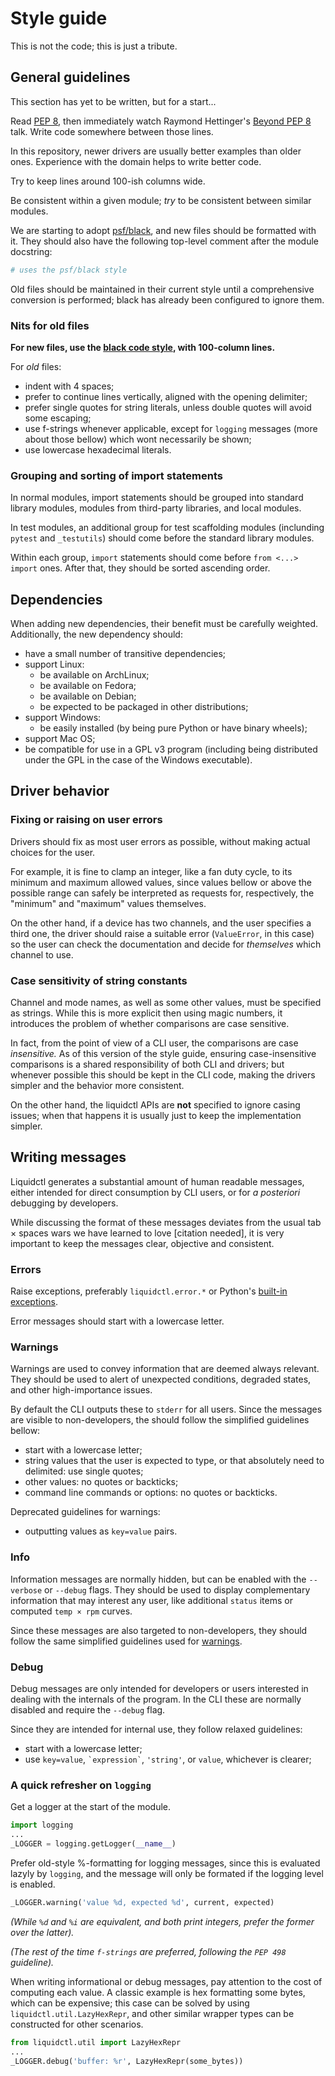 # Style guide

This is not the code; this is just a tribute.


## General guidelines

This section has yet to be written, but for a start...

Read [PEP 8], then immediately watch Raymond Hettinger's [Beyond PEP 8] talk.
Write code somewhere between those lines.

In this repository, newer drivers are usually better examples than older
ones.  Experience with the domain helps to write better code.

Try to keep lines around 100-ish columns wide.

Be consistent within a given module; *try* to be consistent between similar
modules.

We are starting to adopt [psf/black], and new files should be formatted with
it.  They should also have the following top-level comment after the module
docstring:

```py
# uses the psf/black style
```

Old files should be maintained in their current style until a comprehensive
conversion is performed; black has already been configured to ignore them.

[PEP 8]: https://pep8.org/
[Beyond PEP 8]: https://www.youtube.com/watch?v=wf-BqAjZb8M
[psf/black]: https://github.com/psf/black
[#321]: https://github.com/liquidctl/liquidctl/issues/321

### Nits for old files

**For new files, use the [black code style], with 100-column lines.**

For *old* files:

- indent with 4 spaces;
- prefer to continue lines vertically, aligned with the opening delimiter;
- prefer single quotes for string literals, unless double quotes will avoid
  some escaping;
- use f-strings whenever applicable, except for `logging` messages (more about
  those bellow) which wont necessarily be shown;
- use lowercase hexadecimal literals.

[black code style]: https://black.readthedocs.io/en/stable/the_black_code_style/index.html

### Grouping and sorting of import statements

In normal modules, import statements should be grouped into standard library
modules, modules from third-party libraries, and local modules.

In test modules, an additional group for test scaffolding modules (inclunding
`pytest` and `_testutils`) should come before the standard library modules.

Within each group, `import` statements should come before `from <...> import`
ones.  After that, they should be sorted ascending order.


## Dependencies

When adding new dependencies, their benefit must be carefully weighted.
Additionally, the new dependency should:

- have a small number of transitive dependencies;
- support Linux:
    * be available on ArchLinux;
    * be available on Fedora;
    * be available on Debian;
    * be expected to be packaged in other distributions;
- support Windows:
    * be easily installed (by being pure Python or have binary wheels);
- support Mac OS;
- be compatible for use in a GPL v3 program (including being distributed under
  the GPL in the case of the Windows executable).


## Driver behavior

### Fixing or raising on user errors

Drivers should fix as most user errors as possible, without making actual
choices for the user.

For example, it is fine to clamp an integer, like a fan duty cycle, to its
minimum and maximum allowed values, since values bellow or above the possible
range can safely be interpreted as requests for, respectively, the "minimum"
and "maximum" values themselves.

On the other hand, if a device has two channels, and the user specifies a third
one, the driver should raise a suitable error (`ValueError`, in this case) so
the user can check the documentation and decide for *themselves* which channel
to use.

### Case sensitivity of string constants

Channel and mode names, as well as some other values, must be specified as
strings.  While this is more explicit then using magic numbers, it introduces
the problem of whether comparisons are case sensitive.

In fact, from the point of view of a CLI user, the comparisons are case
*insensitive.*  As of this version of the style guide, ensuring
case-insensitive comparisons is a shared responsibility of both CLI and
drivers; but whenever possible this should be kept in the CLI code, making the
drivers simpler and the behavior more consistent.

On the other hand, the liquidctl APIs are **not** specified to ignore casing
issues; when that happens it is usually just to keep the implementation
simpler.


## Writing messages

Liquidctl generates a substantial amount of human readable messages, either
intended for direct consumption by CLI users, or for _a posteriori_ debugging
by developers.

While discussing the format of these messages deviates from the usual tab ×
spaces wars we have learned to love [citation needed], it is very important to
keep the messages clear, objective and consistent.

### Errors

Raise exceptions, preferably `liquidctl.error.*` or Python's
[built-in exceptions].

Error messages should start with a lowercase letter.

[built-in exceptions]: https://docs.python.org/3/library/exceptions.html

### Warnings
[warnings]: #warnings

Warnings are used to convey information that are deemed always relevant.  They
should be used to alert of unexpected conditions, degraded states, and other
high-importance issues.

By default the CLI outputs these to `stderr` for all users.  Since the messages
are visible to non-developers, the should follow the simplified guidelines
bellow:

- start with a lowercase letter;
- string values that the user is expected to type, or that absolutely need to
  delimited: use single quotes;
- other values: no quotes or backticks;
- command line commands or options: no quotes or backticks.

Deprecated guidelines for warnings:

- outputting values as `key=value` pairs.

### Info

Information messages are normally hidden, but can be enabled with the
`--verbose` or `--debug` flags.  They should be used to display complementary
information that may interest any user, like additional `status` items or
computed `temp × rpm` curves.

Since these messages are also targeted to non-developers, they should follow
the same simplified guidelines used for [warnings].

### Debug

Debug messages are only intended for developers or users interested in dealing
with the internals of the program.  In the CLI these are normally disabled and
require the `--debug` flag.

Since they are intended for internal use, they follow relaxed guidelines:

- start with a lowercase letter;
- use `key=value`, `` `expression` ``, `'string'`, or `value`, whichever is
  clearer;

### A quick refresher on `logging`

Get a logger at the start of the module.

```py
import logging
...
_LOGGER = logging.getLogger(__name__)
```

Prefer old-style %-formatting for logging messages, since this is evaluated
lazyly by `logging`, and the message will only be formated if the logging level
is enabled.

```py
_LOGGER.warning('value %d, expected %d', current, expected)
```

_(While `%d` and `%i` are equivalent, and both print integers, prefer the
former over the latter)._

_(The rest of the time `f-strings` are preferred, following the `PEP 498`
guideline)._

When writing informational or debug messages, pay attention to the cost of
computing each value.  A classic example is hex formatting some bytes, which
can be expensive; this case can be solved by using
`liquidctl.util.LazyHexRepr`, and other similar wrapper types can be
constructed for other scenarios.

```py
from liquidctl.util import LazyHexRepr
...
_LOGGER.debug('buffer: %r', LazyHexRepr(some_bytes))
```
